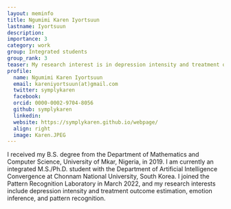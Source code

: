 ```yaml
---
layout: meminfo
title: Ngumimi Karen Iyortsuun
lastname: Iyortsuun
description:
importance: 3
category: work
group: Integrated students
group_rank: 3
teaser: My research interest is in depression intensity and treatment outcome estimation, emotion inference, and pattern recognition.
profile:
  name: Ngumimi Karen Iyortsuun
  email: kareniyortsuun(at)gmail.com
  twitter: symplykaren
  facebook:
  orcid: 0000-0002-9704-8056
  github: symplykaren
  linkedin:
  website: https://symplykaren.github.io/webpage/
  align: right
  image: Karen.JPEG
---
```



I received my B.S. degree from the Department of Mathematics and Computer Science, University of Mkar, Nigeria, in 2019. I am currently an integrated M.S./Ph.D. student with the Department of Artificial Intelligence Convergence at Chonnam National University, South Korea. I joined the Pattern Recognition Laboratory in March 2022, and my research interests include depression intensity and treatment outcome estimation, emotion inference, and pattern recognition.


